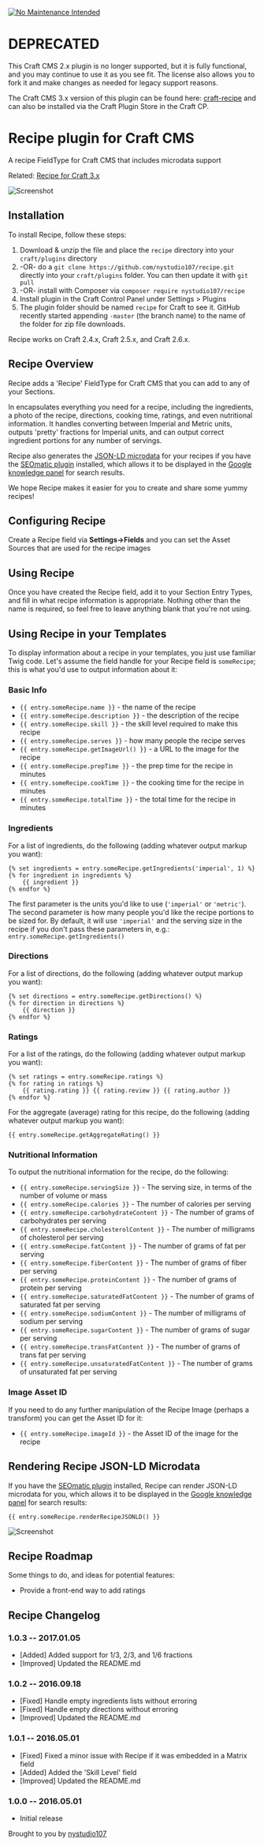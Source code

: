 [![No Maintenance Intended](http://unmaintained.tech/badge.svg)](http://unmaintained.tech/)

# DEPRECATED

This Craft CMS 2.x plugin is no longer supported, but it is fully functional, and you may continue to use it as you see fit. The license also allows you to fork it and make changes as needed for legacy support reasons.

The Craft CMS 3.x version of this plugin can be found here: [craft-recipe](https://github.com/nystudio107/craft-recipe) and can also be installed via the Craft Plugin Store in the Craft CP.

# Recipe plugin for Craft CMS

A recipe FieldType for Craft CMS that includes microdata support

Related: [Recipe for Craft 3.x](https://github.com/nystudio107/craft3-recipe)

![Screenshot](resources/screenshots/recipe01.png)

## Installation

To install Recipe, follow these steps:

1. Download & unzip the file and place the `recipe` directory into your `craft/plugins` directory
2.  -OR- do a `git clone https://github.com/nystudio107/recipe.git` directly into your `craft/plugins` folder.  You can then update it with `git pull`
3.  -OR- install with Composer via `composer require nystudio107/recipe`
4. Install plugin in the Craft Control Panel under Settings > Plugins
5. The plugin folder should be named `recipe` for Craft to see it.  GitHub recently started appending `-master` (the branch name) to the name of the folder for zip file downloads.

Recipe works on Craft 2.4.x, Craft 2.5.x, and Craft 2.6.x.

## Recipe Overview

Recipe adds a 'Recipe' FieldType for Craft CMS that you can add to any of your Sections.

In encapsulates everything you need for a recipe, including the ingredients, a photo of the recipe, directions, cooking time, ratings, and even nutritional information. It handles converting between Imperial and Metric units, outputs 'pretty' fractions for Imperial units, and can output correct ingredient portions for any number of servings.

Recipe also generates the [JSON-LD microdata](https://developers.google.com/structured-data/) for your recipes if you have the [SEOmatic plugin](https://github.com/nystudio107/seomatic) installed, which allows it to be displayed in the [Google knowledge panel](https://developers.google.com/structured-data/rich-snippets/recipes) for search results.

We hope Recipe makes it easier for you to create and share some yummy recipes!

## Configuring Recipe

Create a Recipe field via **Settings->Fields** and you can set the Asset Sources that are used for the recipe images

## Using Recipe

Once you have created the Recipe field, add it to your Section Entry Types, and fill in what recipe information is appropriate.  Nothing other than the name is required, so feel free to leave anything blank that you're not using.

## Using Recipe in your Templates

To display information about a recipe in your templates, you just use familiar Twig code.  Let's assume the field handle for your Recipe field is `someRecipe`; this is what you'd use to output information about it:

### Basic Info

* `{{ entry.someRecipe.name }}` - the name of the recipe
* `{{ entry.someRecipe.description }}` - the description of the recipe
* `{{ entry.someRecipe.skill }}` - the skill level required to make this recipe
* `{{ entry.someRecipe.serves }}` - how many people the recipe serves
* `{{ entry.someRecipe.getImageUrl() }}` - a URL to the image for the recipe
* `{{ entry.someRecipe.prepTime }}` - the prep time for the recipe in minutes
* `{{ entry.someRecipe.cookTime }}` - the cooking time for the recipe in minutes
* `{{ entry.someRecipe.totalTime }}` - the total time for the recipe in minutes

### Ingredients

For a list of ingredients, do the following (adding whatever output markup you want):

    {% set ingredients = entry.someRecipe.getIngredients('imperial', 1) %}
    {% for ingredient in ingredients %}
        {{ ingredient }}
    {% endfor %}

The first parameter is the units you'd like to use (`'imperial'` or `'metric'`).  The second parameter is how many people you'd like the recipe portions to be sized for.  By default, it will use `'imperial'` and the serving size in the recipe if you don't pass these parameters in, e.g.: `entry.someRecipe.getIngredients()`

### Directions

For a list of directions, do the following (adding whatever output markup you want):

    {% set directions = entry.someRecipe.getDirections() %}
    {% for direction in directions %}
        {{ direction }}
    {% endfor %}

### Ratings

For a list of the ratings, do the following (adding whatever output markup you want):

    {% set ratings = entry.someRecipe.ratings %}
    {% for rating in ratings %}
        {{ rating.rating }} {{ rating.review }} {{ rating.author }}
    {% endfor %}

For the aggregate (average) rating for this recipe, do the following (adding whatever output markup you want):

    {{ entry.someRecipe.getAggregateRating() }}

### Nutritional Information 

To output the nutritional information for the recipe, do the following:

* `{{ entry.someRecipe.servingSize }}` - The serving size, in terms of the number of volume or mass
* `{{ entry.someRecipe.calories }}` - The number of calories per serving
* `{{ entry.someRecipe.carbohydrateContent }}` - The number of grams of carbohydrates per serving
* `{{ entry.someRecipe.cholesterolContent }}` - The number of milligrams of cholesterol per serving
* `{{ entry.someRecipe.fatContent }}` - The number of grams of fat per serving
* `{{ entry.someRecipe.fiberContent }}` - The number of grams of fiber per serving
* `{{ entry.someRecipe.proteinContent }}` - The number of grams of protein per serving
* `{{ entry.someRecipe.saturatedFatContent }}` - The number of grams of saturated fat per serving
* `{{ entry.someRecipe.sodiumContent }}` - The number of milligrams of sodium per serving
* `{{ entry.someRecipe.sugarContent }}` - The number of grams of sugar per serving
* `{{ entry.someRecipe.transFatContent }}` - The number of grams of trans fat per serving
* `{{ entry.someRecipe.unsaturatedFatContent }}` - The number of grams of unsaturated fat per serving

### Image Asset ID

If you need to do any further manipulation of the Recipe Image (perhaps a transform) you can get the Asset ID for it:

* `{{ entry.someRecipe.imageId }}` - the Asset ID of the image for the recipe

## Rendering Recipe JSON-LD Microdata

If you have the [SEOmatic plugin](https://github.com/nystudio107/seomatic) installed, Recipe can render JSON-LD microdata for you, which allows it to be displayed in the [Google knowledge panel](https://developers.google.com/structured-data/rich-snippets/recipes) for search results:

	{{ entry.someRecipe.renderRecipeJSONLD() }}

![Screenshot](resources/screenshots/recipe02.png)

## Recipe Roadmap

Some things to do, and ideas for potential features:

* Provide a front-end way to add ratings

## Recipe Changelog

### 1.0.3 -- 2017.01.05

* [Added] Added support for 1/3, 2/3, and 1/6 fractions
* [Improved] Updated the README.md

### 1.0.2 -- 2016.09.18

* [Fixed] Handle empty ingredients lists without erroring
* [Fixed] Handle empty directions without erroring
* [Improved] Updated the README.md

### 1.0.1 -- 2016.05.01

* [Fixed] Fixed a minor issue with Recipe if it was embedded in a Matrix field
* [Added] Added the 'Skill Level' field
* [Improved] Updated the README.md

### 1.0.0 -- 2016.05.01

* Initial release

Brought to you by [nystudio107](http://nystudio107.com)
